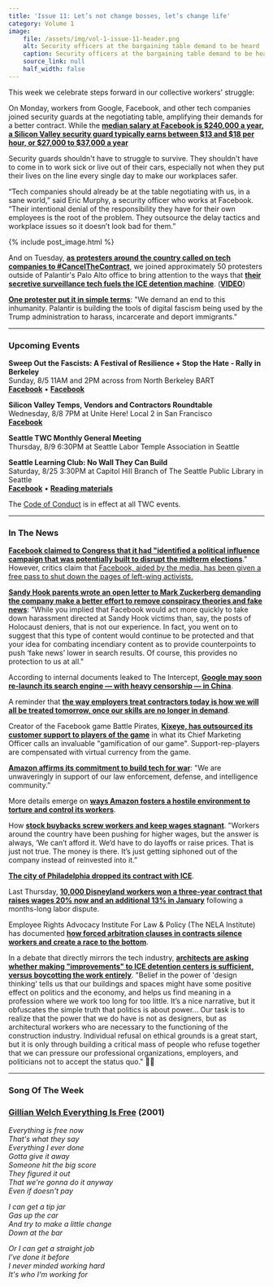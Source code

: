 ```yaml
---
title: 'Issue 11: Let’s not change bosses, let’s change life'
category: Volume 1
image:
    file: /assets/img/vol-1-issue-11-header.png
    alt: Security officers at the bargaining table demand to be heard
    caption: Security officers at the bargaining table demand to be heard
    source_link: null
    half_width: false
---
```


<!-- Content imported from: https://eepurl.com/dCT_Fn -->

This week we celebrate steps forward in our collective workers' struggle:

On Monday, workers from Google, Facebook, and other tech companies joined security guards at the negotiating table, amplifying their demands for a better contract. While the **[median salary at Facebook is $240,000 a year, a Silicon Valley security guard typically earns between $13 and $18 per hour, or $27,000 to $37,000 a year](https://gizmodo.com/google-and-facebooks-security-guards-are-fighting-to-ea-1826104897)**

<!--excerpt-->
  
Security guards shouldn't have to struggle to survive. They shouldn't have to come in to work sick or live out of their cars, especially not when they put their lives on the line every single day to make our workplaces safer.  
  
“Tech companies should already be at the table negotiating with us, in a sane world,” said Eric Murphy, a security officer who works at Facebook. “Their intentional denial of the responsibility they have for their own employees is the root of the problem. They outsource the delay tactics and workplace issues so it doesn’t look bad for them.”  

{% include post_image.html %}
  
And on Tuesday, **[as protesters around the country called on tech companies to #CancelTheContract](https://gizmodo.com/six-arrested-at-amazon-store-amid-anti-ice-protest-in-n-1828014359)**, we joined approximately 50 protesters outside of Palantir's Palo Alto office to bring attention to the ways that **[their secretive surveillance tech fuels the ICE detention machine](https://www.buzzfeednews.com/article/carolineodonovan/palantir-ice-contract-protest)**. (**[VIDEO](https://abc7news.com/politics/palo-alto-ice-contractor-targeted-for-protest/3857029/)**)  
  
**[One protester put it in simple terms](https://www.indybay.org/newsitems/2018/07/31/18816673.php)**: "We demand an end to this inhumanity. Palantir is building the tools of digital fascism being used by the Trump administration to harass, incarcerate and deport immigrants."

***

###  Upcoming Events

 **Sweep Out the Fascists: A Festival of Resilience + Stop the Hate - Rally in Berkeley**  
Sunday, 8/5 11AM and 2PM across from North Berkeley BART  
[**Facebook**](https://www.facebook.com/events/667654553588783) • [**Facebook**](https://www.facebook.com/events/1193345020823371/)  
  
**Silicon Valley Temps, Vendors and Contractors Roundtable**  
Wednesday, 8/8 7PM at Unite Here! Local 2 in San Francisco  
**[Facebook](https://www.facebook.com/events/244485083041915/)&nbsp;**  
  
**Seattle TWC Monthly General Meeting**  
Thursday, 8/9 6:30PM at Seattle Labor Temple Association in Seattle&nbsp;  
  
**Seattle Learning Club: No Wall They Can Build**  
Saturday, 8/25 3:30PM at Capitol Hill Branch of The Seattle Public Library in Seattle  
[**Facebook**](https://www.facebook.com/events/674857036220181/) • [**Reading materials**](https://l.facebook.com/l.php?u=https%3A%2F%2Fsites.google.com%2Fview%2Ftech-workers-coalition%2Ftopics%2Fno-wall-they-can-build&h=AT3DinMrRt9C2n8U1sDCBNSN75DNyPzjfTiOzPbfAx9aW2oIOOgag1cWyV5qOsiN0oXYpqLox7lSy7S0IRkIfsZ-n90xxvJth5Yhix1yB0UwCbPSAfqW7N-tVY7YFwVDAF_rEXY)  

The [Code of Conduct](https://techworkerscoalition.org/community-guide/) is in effect at all TWC events.

***

###  In The News

[**Facebook claimed to Congress that it had "identified a political influence campaign that was potentially built to disrupt the midterm elections**](https://www.nytimes.com/2018/07/31/us/politics/facebook-political-campaign-midterms.html)." However, critics claim that [Facebook, aided by the media, has been given a free pass to shut down the pages of left-wing activists.](https://inthesetimes.com/article/21352/facebook_russia_antifascist-organizing-activism-media-donald-trump)  
  
[**Sandy Hook parents wrote an open letter to Mark Zuckerberg demanding the company make a better effort to remove conspiracy theories and fake news**](https://www.indy100.com/article/sandy-hook-parents-facebook-mark-zuckerberg-shooting-open-letter-8464491):&nbsp;"While you implied that Facebook would act more quickly to take down harassment directed at Sandy Hook victims than, say, the posts of Holocaust deniers, that is not our experience. In fact, you went on to suggest that this type of content would continue to be protected and that your idea for combating incendiary content as to provide counterpoints to push ‘fake news’ lower in search results. Of course, this provides no protection to us at all."  
  
According to internal documents leaked to The Intercept, [**Google may soon re-launch its search engine — with heavy censorship — in China**](https://theintercept.com/2018/08/01/google-china-search-engine-censorship/).  
  
A reminder that [**the way employers treat contractors today is how we will all be treated tomorrow, once our skills are no longer in demand**](https://notesfrombelow.org/article/organising-silicon-valleys-shadow-workforce).  
  
Creator of the Facebook game Battle Pirates, [**Kixeye, has outsourced its customer support to players of the game**](https://venturebeat.com/2018/07/27/kixeye-enlists-players-to-provide-customer-support-for-battle-pirates/?utm_content=bufferad6cf&utm_medium=social&utm_source=twitter.com&utm_campaign=buffer) in what its Chief Marketing Officer calls an invaluable "gamification of our game". Support-rep-players are compensated with virtual currency from the game.  
  
[**Amazon affirms its commitment to build tech for war**](https://theintercept.com/2018/07/30/amazon-facial-recognition-police-military/): "We are unwaveringly in support of our law enforcement, defense, and intelligence community.”  
  
More details emerge on [**ways Amazon fosters a hostile environment to torture and control its workers**](https://www.vanityfair.com/news/2016/03/amazon-warehouse-theft).  
  
How [**stock buybacks screw workers and keep wages stagnant**](https://www.theatlantic.com/business/archive/2018/07/are-stock-buybacks-starving-the-economy/566387/?utm_source=twb). "Workers around the country have been pushing for higher wages, but the answer is always, ‘We can’t afford it. We’d have to do layoffs or raise prices. That is just not true. The money is there. It’s just getting siphoned out of the company instead of reinvested into it.”  
  
[**The city of Philadelphia dropped its contract with ICE**](https://www.philly.com/philly/news/ice-immigration-data-philadelphia-pars-contract-jim-kenney-protest-20180727.html).  
  
Last Thursday, [**10,000 Disneyland workers won a three-year contract that raises wages 20% now&nbsp;and an additional 13% in January**](https://www.latimes.com/business/la-fi-disney-contract-vote-20180726-story.html) following a months-long labor dispute.&nbsp;  
  
Employee Rights Advocacy Institute For Law & Policy (The NELA Institute) has documented [**how forced arbitration clauses in contracts silence workers and create a race to the bottom**](https://employeerightsadvocacy.org/wp-content/uploads/2018/08/NELA-Institute-Report_Forced-Arbitration_A-Race-To-The-Bottom.pdf).  
  
In a debate that directly mirrors the tech industry, [**architects are asking whether making "improvements" to ICE detention centers is sufficient, versus boycotting the work entirely**](https://www.citylab.com/design/2018/07/should-designers-try-to-reform-immigrant-detention/565439/).&nbsp;"Belief in the power of 'design thinking' tells us that our buildings and spaces might have some positive effect on politics and the economy, and helps us find meaning in a profession where we work too long for too little. It’s a nice narrative, but it obfuscates the simple truth that politics is about power... Our task is to realize that the power that we do have is not as designers, but as architectural workers who are necessary to the functioning of the construction industry. Individual refusal on ethical grounds is a great start, but it is only through building a critical mass of people who refuse together that we can pressure our professional organizations, employers, and politicians not to accept the status quo." ✊🏾 

***

### Song Of The Week

### **[Gillian Welch Everything Is Free](https://www.youtube.com/watch?v=uePsL2ulb3M)&nbsp;(2001)**
  
_Everything is free now_<br/>
_That's what they say_<br/>
_Everything I ever done_<br/>
_Gotta give it away_<br/>
_Someone hit the big score_<br/>
_They figured it out_<br/>
_That we're gonna do it anyway_<br/>
_Even if doesn't pay_<br/>

_I can get a tip jar_<br/>
_Gas up the car_<br/>
_And try to make a little change_<br/>
_Down at the bar_<br/>

_Or I can get a straight job_<br/>
_I've done it before_<br/>
_I never minded working hard_<br/>
_It's who I'm working for_<br/>
